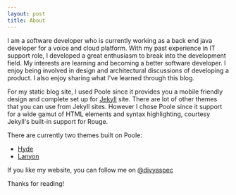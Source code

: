 ```yaml
---
layout: post
title: About
---
```


I am a software developer who is currently working as a back end java developer for a voice and cloud platform. With my past experience in IT support role, I developed a great enthusiasm to break into the development field. My interests are learning and becoming a better software developer. I enjoy being involved in design and architectural discussions of developing a product. I also enjoy sharing what I've learned through this blog.

For my static blog site, I used Poole since it provides you a mobile friendly design and complete set up for [Jekyll](http://jekyllrb.com) site. There are lot of other themes that you can use from Jekyll sites. However I chose Poole since it support for a wide gamut of HTML elements and syntax highlighting, courtesy Jekyll's built-in support for Rouge.

There are currently two themes built on Poole:

* [Hyde](http://hyde.getpoole.com)
* [Lanyon](http://lanyon.getpoole.com)

If you like my website, you can follow me on [@divyaspec](https://twitter.com/divyaspec)


Thanks for reading!

